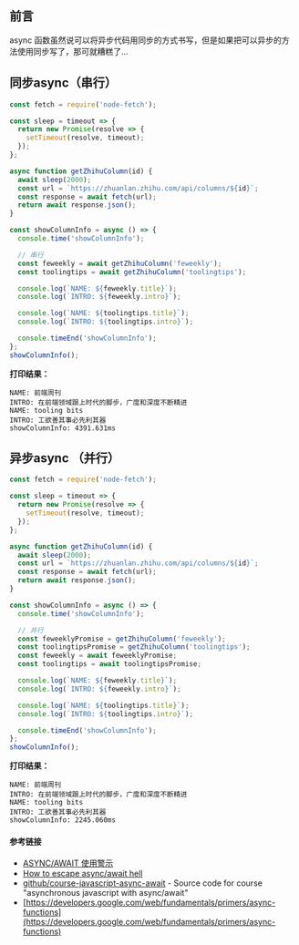 ## 前言

async 函数虽然说可以将异步代码用同步的方式书写，但是如果把可以异步的方法使用同步写了，那可就糟糕了...

## 同步async（串行）

```js
const fetch = require('node-fetch');

const sleep = timeout => {
  return new Promise(resolve => {
    setTimeout(resolve, timeout);
  });
};

async function getZhihuColumn(id) {
  await sleep(2000);
  const url = `https://zhuanlan.zhihu.com/api/columns/${id}`;
  const response = await fetch(url);
  return await response.json();
}

const showColumnInfo = async () => {
  console.time('showColumnInfo');

  // 串行
  const feweekly = await getZhihuColumn('feweekly');
  const toolingtips = await getZhihuColumn('toolingtips');

  console.log(`NAME: ${feweekly.title}`);
  console.log(`INTRO: ${feweekly.intro}`);

  console.log(`NAME: ${toolingtips.title}`);
  console.log(`INTRO: ${toolingtips.intro}`);

  console.timeEnd('showColumnInfo');
};
showColumnInfo();
```

**打印结果：**

```shell
NAME: 前端周刊
INTRO: 在前端领域跟上时代的脚步，广度和深度不断精进
NAME: tooling bits
INTRO: 工欲善其事必先利其器
showColumnInfo: 4391.631ms
```

## 异步async （并行）

```js
const fetch = require('node-fetch');

const sleep = timeout => {
  return new Promise(resolve => {
    setTimeout(resolve, timeout);
  });
};

async function getZhihuColumn(id) {
  await sleep(2000);
  const url = `https://zhuanlan.zhihu.com/api/columns/${id}`;
  const response = await fetch(url);
  return await response.json();
}

const showColumnInfo = async () => {
  console.time('showColumnInfo');

  // 并行
  const feweeklyPromise = getZhihuColumn('feweekly');
  const toolingtipsPromise = getZhihuColumn('toolingtips');
  const feweekly = await feweeklyPromise;
  const toolingtips = await toolingtipsPromise;

  console.log(`NAME: ${feweekly.title}`);
  console.log(`INTRO: ${feweekly.intro}`);

  console.log(`NAME: ${toolingtips.title}`);
  console.log(`INTRO: ${toolingtips.intro}`);

  console.timeEnd('showColumnInfo');
};
showColumnInfo();
```

**打印结果：**

```shell
NAME: 前端周刊
INTRO: 在前端领域跟上时代的脚步，广度和深度不断精进
NAME: tooling bits
INTRO: 工欲善其事必先利其器
showColumnInfo: 2245.060ms
```

#### 参考链接

-   [ASYNC/AWAIT 使用警示](http://huihuawk.com/front/async-await/)
-   [How to escape async/await hell](https://www.freecodecamp.org/news/avoiding-the-async-await-hell-c77a0fb71c4c/)
-   [github/course-javascript-async-await](https://github.com/wangshijun/course-javascript-async-await) - Source code for course "asynchronous javascript with async/await"
-   [https://developers.google.com/web/fundamentals/primers/async-functions](https://developers.google.com/web/fundamentals/primers/async-functions)